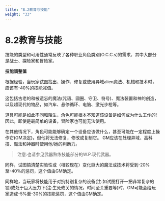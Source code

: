 ```yaml
---
title: "8.2教育与技能"
weight: "33"
---
```

# 8.2教育与技能

技能的类型和可用性通常反映了各种职业角色类别(O.C.C.s)的需求，其中大部分是战士、探险家和冒险家。

**技能调整值**

根据经验，当玩家试图找出、操作、修复或使用异域alien魔法、机械和技术时，应该有-40%的技能减值。

这包括古老的和被遗忘的魔法(咒语、圆圈、守卫、符号)、魔法装置和神的创造，以及超现代的物品，如汽车、悬停循环、电脑、激光步枪等。

道具可能是如此不同和陌生，角色可能根本不知道该设备是如何或为什么工作的!因此，即使是最简单的设备，冒险家也可能无法使用。

在其他情况下，角色可能能够确定一个设备应该做什么，甚至可能在一定程度上操作它(GM决定)，但他将无法修复，修改或复制它。
GM应该在处理异域、高科技、魔法和神器时使用他/她的判断力。

> 注意:也请参见武器熟练技能部分的W.P.现代武器。

同样，试图搞清楚实验性或（相较现在）变化巨大的魔法或技术将受到-20%至-40%的惩罚，这个值由GM确定。

同样地，当玩家将技能用于对抗特别复杂的设备(注:如试图打开一把非常复杂的锁)或处于巨大压力下(注:生死攸关的情况，时间至关重要等)时，GM可能会给玩家造成-5%至-30%的技能惩罚，这个值由GM确定。